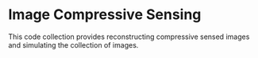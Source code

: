Image Compressive Sensing  
====================================

This code collection provides reconstructing compressive sensed images and simulating the collection of images.




